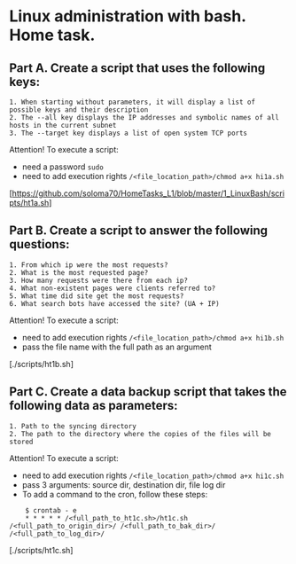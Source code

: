 # Linux administration with bash. Home task.

## Part A. Create a script that uses the following keys: 
```
1. When starting without parameters, it will display a list of possible keys and their description  
2. The --all key displays the IP addresses and symbolic names of all hosts in the current subnet  
3. The --target key displays a list of open system TCP ports  
```
Attention! To execute a script:
  - need a password `sudo`
  - need to add execution rights `/<file_location_path>/chmod a+x hi1a.sh`

[https://github.com/soloma70/HomeTasks_L1/blob/master/1_LinuxBash/scripts/ht1a.sh]


## Part B. Create a script to answer the following questions:
```
1. From which ip were the most requests?  
2. What is the most requested page?  
3. How many requests were there from each ip?  
4. What non-existent pages were clients referred to?  
5. What time did site get the most requests?  
6. What search bots have accessed the site? (UA + IP)  
```
Attention! To execute a script:
  - need to add execution rights `/<file_location_path>/chmod a+x hi1b.sh`
  - pass the file name with the full path as an argument

[./scripts/ht1b.sh]


## Part C. Create a data backup script that takes the following data as parameters:
```
1. Path to the syncing directory  
2. The path to the directory where the copies of the files will be stored  
```
Attention! To execute a script:
  - need to add execution rights `/<file_location_path>/chmod a+x hi1c.sh`
  - pass 3 arguments: source dir, destination dir, file log dir
  - To add a command to the cron, follow these steps:
```  
    $ crontab - e
    * * * * * /<full_path_to_ht1c.sh>/ht1c.sh /<full_path_to_origin_dir>/ /<full_path_to_bak_dir>/ /<full_path_to_log_dir>/
```
[./scripts/ht1c.sh]
